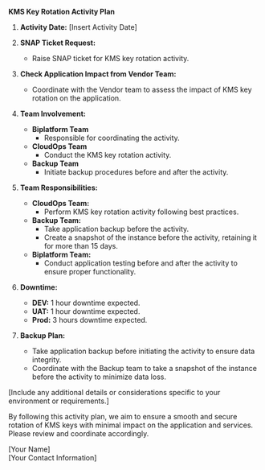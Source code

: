 **KMS Key Rotation Activity Plan**

1. **Activity Date:** [Insert Activity Date]

2. **SNAP Ticket Request:**
   - Raise SNAP ticket for KMS key rotation activity.

3. **Check Application Impact from Vendor Team:**
   - Coordinate with the Vendor team to assess the impact of KMS key rotation on the application.

4. **Team Involvement:**
   - **Biplatform Team**
     - Responsible for coordinating the activity.
   - **CloudOps Team**
     - Conduct the KMS key rotation activity.
   - **Backup Team**
     - Initiate backup procedures before and after the activity.

5. **Team Responsibilities:**
   - **CloudOps Team:**
     - Perform KMS key rotation activity following best practices.
   - **Backup Team:**
     - Take application backup before the activity.
     - Create a snapshot of the instance before the activity, retaining it for more than 15 days.
   - **Biplatform Team:**
     - Conduct application testing before and after the activity to ensure proper functionality.

6. **Downtime:**
   - **DEV:** 1 hour downtime expected.
   - **UAT:** 1 hour downtime expected.
   - **Prod:** 3 hours downtime expected.

7. **Backup Plan:**
   - Take application backup before initiating the activity to ensure data integrity.
   - Coordinate with the Backup team to take a snapshot of the instance before the activity to minimize data loss.

[Include any additional details or considerations specific to your environment or requirements.]

By following this activity plan, we aim to ensure a smooth and secure rotation of KMS keys with minimal impact on the application and services. Please review and coordinate accordingly.

[Your Name]  
[Your Contact Information]
